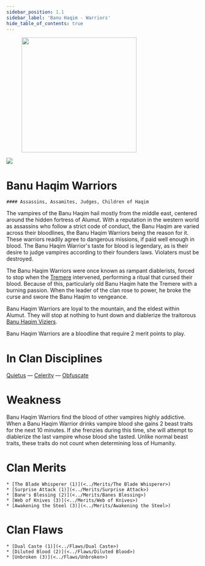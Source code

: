 ```yaml
---
sidebar_position: 1.1
sidebar_label: 'Banu Haqim - Warriors'
hide_table_of_contents: true
---
```

<figure className="float-right-img">
  <img src="/img/assassin.png" width='300px' />
  <figcaption style={{ fontSize: '0.85em', color: '#666', textAlign: 'center' }}>

  </figcaption>
</figure>

<img src="/img/clanlogos/banuhaqim.png" className="icon-img" />

# Banu Haqim Warriors
    #### Assassins, Assamites, Judges, Children of Haqim

The vampires of the Banu Haqim hail mostly from the middle east, centered around the hidden fortress of Alumut. With a reputation in the western world as assassins who follow a strict code of conduct, the Banu Haqim are varied across their bloodlines, the Banu Haqim Warriors being the reason for it. These warriors readily agree to dangerous missions, if paid well enough in blood. The Banu Haqim Warrior's taste for blood is legendary, as is their desire to judge vampires according to their founders laws. Violaters must be destroyed.

The Banu Haqim Warriors were once known as rampant diablerists, forced to stop when the [Tremere](./Tremere) intervened, performing a ritual that cursed their blood. Because of this, particularly old Banu Haqim hate the Tremere with a burning passion. When the leader of the clan rose to power, he broke the curse and swore the Banu Haqim to vengeance.

Banu Haqim Warriors are loyal to the mountain, and the eldest within Alumut. They will stop at nothing to hunt down and diablerize the traitorous [Banu Haqim Viziers](<./Banu Haqim Vizier>).

Banu Haqim Warriors are a bloodline that require 2 merit points to play.

# In Clan Disciplines

[Quietus](../Disciplines/Quietus) — [Celerity](../Disciplines/Celerity) — [Obfuscate](../Disciplines/Obfuscate)

# Weakness

Banu Haqim Warriors find the blood of other vampires highly addictive. When a Banu Haqim Warrior drinks vampire blood she gains 2 beast traits for the next 10 minutes. If she frenzies during this time, she will attempt to diablerize the last vampire whose blood she tasted. Unlike normal beast traits, these traits do not count when determining loss of Humanity.

# Clan Merits

    * [The Blade Whisperer (1)](<../Merits/The Blade Whisperer>)
    * [Surprise Attack (1)](<../Merits/Surprise Attack>)
    * [Bane's Blessing (2)](<../Merits/Banes Blessing>)
    * [Web of Knives (3)](<../Merits/Web of Knives>)
    * [Awakening the Steel (3)](<../Merits/Awakening the Steel>)

# Clan Flaws

    * [Dual Caste (1)](<../Flaws/Dual Caste>)
    * [Diluted Blood (2)](<../Flaws/Diluted Blood>)
    * [Unbroken (3)](<../Flaws/Unbroken>)
